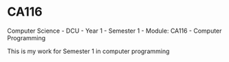 # CA116
Computer Science - DCU - Year 1 - Semester 1 - Module: CA116 - Computer Programming

This is my work for Semester 1 in computer programming
